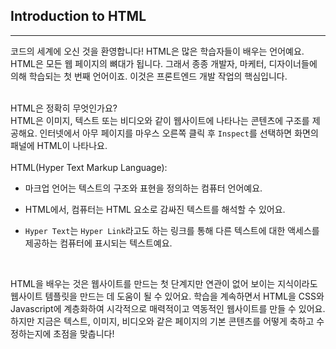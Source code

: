 ## Introduction to HTML
---
코드의 세계에 오신 것을 환영합니다! HTML은 많은 학습자들이 배우는 언어예요. HTML은 모든 웹 페이지의 뼈대가 됩니다. 그래서 종종 개발자, 마케터, 디자이너들에 의해 학습되는 첫 번째 언어이죠. 이것은 프론트엔드 개발 작업의 핵심입니다.
<br>
<br>

HTML은 정확히 무엇인가요?
<br>
HTML은 이미지, 텍스트 또는 비디오와 같이 웹사이트에 나타나는 콘텐츠에 구조를 제공해요. 인터넷에서 아무 페이지를 마우스 오른쪽 클릭 후 `Inspect`를 선택하면 화면의 패널에 HTML이 나타나요.
<br>
<br>
HTML(Hyper Text Markup Language):

- 마크업 언어는 텍스트의 구조와 표현을 정의하는 컴퓨터 언어예요.

- HTML에서, 컴퓨터는 HTML 요소로 감싸진 텍스트를 해석할 수 있어요.

- `Hyper Text`는 `Hyper Link`라고도 하는 링크를 통해 다른 텍스트에 대한 액세스를 제공하는 컴퓨터에 표시되는 텍스트예요.

<br>

HTML을 배우는 것은 웹사이트를 만드는 첫 단계지만 연관이 없어 보이는 지식이라도 웹사이트 템플릿을 만드는 데 도움이 될 수 있어요. 학습을 계속하면서 HTML을 CSS와 Javascript에 계층화하여 시각적으로 매력적이고 역동적인 웹사이트를 만들 수 있어요. 하지만 지금은 텍스트, 이미지, 비디오와 같은 페이지의 기본 콘텐츠를 어떻게 축하고 수정하는지에 초점을 맞춥니다!
